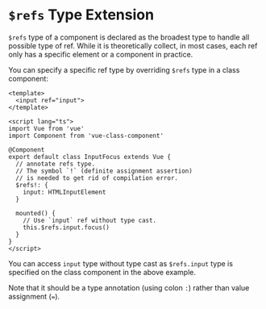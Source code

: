 # `$refs` Type Extension

`$refs` type of a component is declared as the broadest type to handle all possible type of ref. While it is theoretically collect, in most cases, each ref only has a specific element or a component in practice.

You can specify a specific ref type by overriding `$refs` type in a class component:

```vue
<template>
  <input ref="input">
</template>

<script lang="ts">
import Vue from 'vue'
import Component from 'vue-class-component'

@Component
export default class InputFocus extends Vue {
  // annotate refs type.
  // The symbol `!` (definite assignment assertion)
  // is needed to get rid of compilation error.
  $refs!: {
    input: HTMLInputElement
  }

  mounted() {
    // Use `input` ref without type cast.
    this.$refs.input.focus()
  }
}
</script>
```

You can access `input` type without type cast as `$refs.input` type is specified on the class component in the above example.

Note that it should be a type annotation (using colon `:`) rather than value assignment (`=`).
